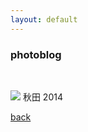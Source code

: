 ```yaml
---
layout: default
---
```


### photoblog

<BR>

![](https://euklidean.github.io/images/01-01.jpg)
秋田 2014

[back](./)
<BR>
<BR>
